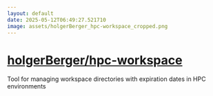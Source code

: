 ```yaml
---
layout: default
date: 2025-05-12T06:49:27.521710
image: assets/holgerBerger_hpc-workspace_cropped.png
---
```


# [holgerBerger/hpc-workspace](https://github.com/holgerBerger/hpc-workspace)

Tool for managing workspace directories with expiration dates in HPC environments
